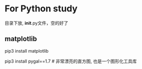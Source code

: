 # For Python study
目录下放, __init__.py文件，空的好了

## matplotlib
pip3 install matplotlib

pip3 install pygal==1.7 # 非常漂亮的直方图, 也是一个图形化工具库






